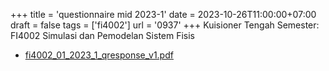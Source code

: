 +++
title = 'questionnaire mid 2023-1'
date = 2023-10-26T11:00:00+07:00
draft = false
tags = ['fi4002']
url = '0937'
+++
Kuisioner Tengah Semester: FI4002 Simulasi dan Pemodelan Sistem Fisis
<!--more-->

+ [fi4002_01_2023_1_qresponse_v1.pdf](https://zenodo.org/doi/10.5281/zenodo.10044152)
